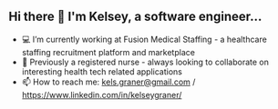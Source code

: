 ## Hi there 👋 I'm Kelsey, a software engineer...
<!--
**kels-graner/kels-graner** is a ✨ _special_ ✨ repository because its `README.md` (this file) appears on your GitHub profile.
-->

- 💻 I’m currently working at Fusion Medical Staffing - a healthcare staffing recruitment platform and marketplace
- 🏥 Previously a registered nurse - always looking to collaborate on interesting health tech related applications
- 📫 How to reach me: kels.graner@gmail.com  /  https://www.linkedin.com/in/kelseygraner/

